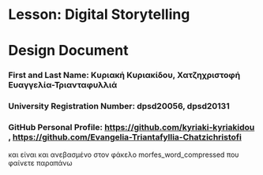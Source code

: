 # Lesson: Digital Storytelling
# Design Document


### First and Last Name: Κυριακή Κυριακίδου, Χατζηχριστοφή Ευαγγελία-Τριανταφυλλιά 
### University Registration Number:  dpsd20056, dpsd20131
### GitHub Personal Profile: https://github.com/kyriaki-kyriakidou , https://github.com/Evangelia-Triantafyllia-Chatzichristofi


και είναι και ανεβασμένο στον φάκελο morfes_word_compressed που φαίνετε παραπάνω
